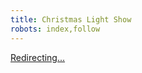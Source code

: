 ```yaml
---
title: Christmas Light Show
robots: index,follow
---
```


<meta charset="utf-8">
<meta http-equiv="refresh" content="2;url=https://almostengr.github.io/christmaslights">

[Redirecting...](/)
